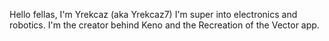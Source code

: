 Hello fellas, I'm Yrekcaz (aka Yrekcaz7)
I'm super into electronics and robotics. I'm the creator behind Keno and the Recreation of the Vector app.

<!---
Yrekcaz/Yrekcaz is a ✨ special ✨ repository because its `README.md` (this file) appears on your GitHub profile.
You can click the Preview link to take a look at your changes.
--->
